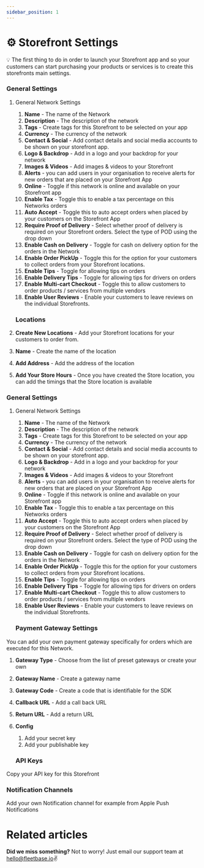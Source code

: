 ```yaml
---
sidebar_position: 1
---
```


# ⚙️ Storefront Settings

💡 The first thing to do in order to launch your Storefront app and so your customers can start purchasing your products or services is to create this storefronts main settings.   

### General Settings

1. General Network Settings
    1. **Name** - The name of the Network 
    2. **Description** - The description of the network 
    3. **Tags** - Create tags for this Storefront to be selected on your app
    4. **Currency** - The currency of the network 
    5. **Contact & Social** - Add contact details and social media accounts to be shown on your storefront app. 
    6. **Logo & Backdrop** - Add in a logo and your backdrop for your network 
    7. **Images & Videos** - Add images & videos to your Storefront
    8. **Alerts** - you can add users in your organisation to receive alerts for new orders that are placed on your Storefront App
    9. **Online** - Toggle if this network is online and available on your Storefront app
    10. **Enable Tax** - Toggle this to enable a tax percentage on this Networks orders
    11. **Auto Accept** - Toggle this to auto accept orders when placed by your customers on the Storefront App
    12. **Require Proof of Delivery** - Select whether proof of delivery is required on your Storefront orders. Select the type of POD using the drop down 
    13. **Enable Cash on Delivery** - Toggle for cash on delivery option for the orders in the Network 
    14. **Enable Order PickUp** - Toggle this for the option for your customers to collect orders from your Storefront locations. 
    15. **Enable Tips** - Toggle for allowing tips on orders
    16. **Enable Delivery Tips** - Toggle for allowing tips for drivers on orders
    17. **Enable Multi-cart Checkout** - Toggle this to allow customers to order products / services from multiple vendors
    18. **Enable User Reviews** - Enable your customers to leave reviews on the individual Storefronts.

    ### Locations

1. **Create New Locations** - Add your Storefront locations for your customers to order from.

1. **Name** - Create the name of the location
2. **Add Address** - Add the address of the location
3. **Add Your Store Hours** - Once you have created the Store location, you can add the timings that the Store location is available

### General Settings

1. General Network Settings
    1. **Name** - The name of the Network 
    2. **Description** - The description of the network 
    3. **Tags** - Create tags for this Storefront to be selected on your app
    4. **Currency** - The currency of the network 
    5. **Contact & Social** - Add contact details and social media accounts to be shown on your storefront app. 
    6. **Logo & Backdrop** - Add in a logo and your backdrop for your network 
    7. **Images & Videos** - Add images & videos to your Storefront
    8. **Alerts** - you can add users in your organisation to receive alerts for new orders that are placed on your Storefront App
    9. **Online** - Toggle if this network is online and available on your Storefront app
    10. **Enable Tax** - Toggle this to enable a tax percentage on this Networks orders
    11. **Auto Accept** - Toggle this to auto accept orders when placed by your customers on the Storefront App
    12. **Require Proof of Delivery** - Select whether proof of delivery is required on your Storefront orders. Select the type of POD using the drop down 
    13. **Enable Cash on Delivery** - Toggle for cash on delivery option for the orders in the Network 
    14. **Enable Order PickUp** - Toggle this for the option for your customers to collect orders from your Storefront locations. 
    15. **Enable Tips** - Toggle for allowing tips on orders
    16. **Enable Delivery Tips** - Toggle for allowing tips for drivers on orders
    17. **Enable Multi-cart Checkout** - Toggle this to allow customers to order products / services from multiple vendors
    18. **Enable User Reviews** - Enable your customers to leave reviews on the individual Storefronts.

    ### Payment Gateway Settings

You can add your own payment gateway specifically for orders which are executed for this Network.

1. **Gateway Type** - Choose from the list of preset gateways or create your own
2. **Gateway Name** - Create a gateway name 
3. **Gateway Code** - Create a code that is identifiable for the SDK
4. **Callback URL** - Add a call back URL 
5. **Return URL** - Add a return URL
6. **Config**
    1. Add your secret key 
    2. Add your publishable key

    ### API Keys

Copy your API key for this Storefront

### Notification Channels

Add your own Notification channel for example from Apple Push Notifications

# Related articles

**Did we miss something?**
Not to worry! Just email our support team at hello@fleetbase.io✌️
<!-- 
Documents are **groups of pages** connected through:

- a **sidebar**
- **previous/next navigation**
- **versioning**

## Create your first Doc

Create a Markdown file at `docs/hello.md`:

```md title="docs/hello.md"
# Hello

This is my **first Docusaurus document**!
```

A new document is now available at [http://localhost:3000/docs/hello](http://localhost:3000/docs/hello).

## Configure the Sidebar

Docusaurus automatically **creates a sidebar** from the `docs` folder.

Add metadata to customize the sidebar label and position:

```md title="docs/hello.md" {1-4}
---
sidebar_label: 'Hi!'
sidebar_position: 3
---

# Hello

This is my **first Docusaurus document**!
```

It is also possible to create your sidebar explicitly in `sidebars.js`:

```js title="sidebars.js"
module.exports = {
  tutorialSidebar: [
    'intro',
    // highlight-next-line
    'hello',
    {
      type: 'category',
      label: 'Tutorial',
      items: ['tutorial-basics/create-a-document'],
    },
  ],
}; -->
```
